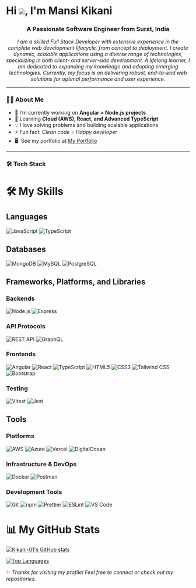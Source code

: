 # Hi ![](https://user-images.githubusercontent.com/18350557/176309783-0785949b-9127-417c-8b55-ab5a4333674e.gif), I'm Mansi Kikani

<h3 align="center">A Passionate Software Engineer from Surat, India</h3>

<p align="center">
  <i>
    I am a skilled Full Stack Developer with extensive experience in the complete web development lifecycle, from concept to deployment. I create dynamic, scalable applications using a diverse range of technologies, specializing in both client- and server-side development. A lifelong learner, I am dedicated to expanding my knowledge and adopting emerging technologies. Currently, my focus is on delivering robust, end-to-end web solutions for optimal performance and user experience.
  </i>
</p>


---

### 👩‍💻 About Me
- 🔭 I’m currently working on **Angular + Node.js projects**
- 🌱 Learning **Cloud (AWS), React, and Advanced TypeScript**
- 💡 I love solving problems and building scalable applications
- ⚡ Fun fact: *Clean code = Happy developer*
- 🖥️  See my portfolio at [My Portfolio](https://mansikikani.netlify.app/)
---

### 🛠️ Tech Stack
# 🛠️ My Skills

## Languages
![JavaScript](https://img.shields.io/badge/-JavaScript-333333?style=flat&logo=javascript)
![TypeScript](https://img.shields.io/badge/-TypeScript-333333?style=flat&logo=typescript)

## Databases
![MongoDB](https://img.shields.io/badge/MongoDB-darkgreen?logo=mongodb&logoColor=white)
![MySQL](https://img.shields.io/badge/MySQL-blue?logo=mysql&logoColor=white)
![PostgreSQL](https://img.shields.io/badge/-PostgreSQL-333333?style=flat&logo=postgresql)

## Frameworks, Platforms, and Libraries

### Backends
![Node.js](https://img.shields.io/badge/Node.js-green?logo=node.js&logoColor=white)
![Express](https://img.shields.io/badge/Express-black?logo=express&logoColor=white)
  
### API Protocols
![REST API](https://img.shields.io/badge/-REST%20API-333333?style=flat&logo=rest-api)
![GraphQL](https://img.shields.io/badge/-GraphQL-333333?style=flat&logo=graphql)

### Frontends
![Angular](https://img.shields.io/badge/Angular-red?logo=angular&logoColor=white)
![React](https://img.shields.io/badge/React-blue?logo=react&logoColor=white)
![TypeScript](https://img.shields.io/badge/TypeScript-blue?logo=typescript&logoColor=white)
![HTML5](https://img.shields.io/badge/HTML5-orange?logo=html5&logoColor=white)
![CSS3](https://img.shields.io/badge/CSS3-blue?logo=css3&logoColor=white)
![Tailwind CSS](https://img.shields.io/badge/-Tailwind%20CSS-333333-sky?logo=tailwind-css&logoColor=white)
![Bootstrap](https://img.shields.io/badge/-Bootstrap-333333-violet?logo=bootstrap&logoColor=white)
  
### Testing
![Vitest](https://img.shields.io/badge/-Vitest-333333?style=flat&logo=vitest)
![Jest](https://img.shields.io/badge/-Jest-333333?style=flat&logo=jest)

## Tools

### Platforms
![AWS](https://img.shields.io/badge/-AWS-333333?style=flat&logo=amazon-aws)
![Azure](https://img.shields.io/badge/-Azure-333333?style=flat&logo=microsoft-azure)
![Vercel](https://img.shields.io/badge/-Vercel-333333?style=flat&logo=vercel)
![DigitalOcean](https://img.shields.io/badge/-DigitalOcean-333333?style=flat&logo=digitalocean)

### Infrastructure & DevOps
![Docker](https://img.shields.io/badge/Docker-blue?logo=docker&logoColor=white)
![Postman](https://img.shields.io/badge/Postman-orange?logo=postman&logoColor=white)

### Development Tools
![Git](https://img.shields.io/badge/Git-black?logo=git&logoColor=orange)
![npm](https://img.shields.io/badge/-npm-333333?style=flat&logo=npm)
![Prettier](https://img.shields.io/badge/-Prettier-333333?style=flat&logo=prettier)
![ESLint](https://img.shields.io/badge/-ESLint-333333?style=flat&logo=eslint)
![VS Code](https://img.shields.io/badge/-VS%20Code-333333?style=flat&logo=visual-studio-code)

# 📊 My GitHub Stats

<p align="center">
  <a href="https://github.com/chiragv444">

  <a href="http://www.github.com/Kikani-01"><img src="https://github-readme-stats.vercel.app/api?username=Kikani-      01&show_icons=true&hide=&count_private=true&title_color=0891b2&text_color=ffffff&icon_color=0891b2&bg_color=1c1917&hide_border=true&show_icons=true" alt="Kikani-01's GitHub stats" /></a>

  <a href="https://github.com/Kikani-01" align="left"><img src="https://github-readme-stats.vercel.app/api/top-langs/?username=Kikani-01&langs_count=10&title_color=0891b2&text_color=ffffff&icon_color=0891b2&bg_color=1c1917&hide_border=true&locale=en&custom_title=Top%20%Languages" alt="Top Languages" /></a>

  </a>
</p>

✨ *Thanks for visiting my profile! Feel free to connect or check out my repositories.*
